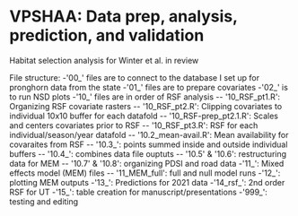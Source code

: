# VPSHAA: Data prep, analysis, prediction, and validation 
Habitat selection analysis for Winter et al. in review


File structure:
-'00_' files are to connect to the database I set up for pronghorn data from the state
-'01_' files are to prepare covariates
-'02_' is to run NSD plots
-'10_' files are in order of RSF analysis
-- '10_RSF_pt1.R': Organizing RSF covariate rasters
-- '10_RSF_pt2.R': Clipping covariates to individual 10x10 buffer for each datafold
-- '10_RSF-prep_pt2.1.R': Scales and centers covariates prior to RSF 
-- '10_RSF_pt3.R': RSF for each individual/season/year datafold
-- '10.2_mean-avail.R': Mean availability for covaraites from RSF
-- '10.3_': points summed inside and outside individual buffers
-- '10.4_': combines data file ouptuts
-- '10.5' & '10.6': restructuring data for MEM
-- '10.7' & '10.8': organizing PDSI and road data
-'11_': Mixed effects model (MEM) files
-- '11_MEM_full': full and null model runs
-'12_': plotting MEM outputs
-'13_': Predictions for 2021 data
-'14_rsf_': 2nd order RSF for UT
-'15_': table creation for manuscript/presentations
-'999_': testing and editing
